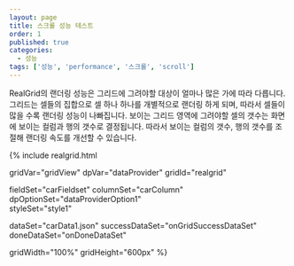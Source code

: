 ```yaml
---
layout: page
title: 스크롤 성능 테스트
order: 1
published: true
categories:
  - 성능
tags: ['성능', 'performance', '스크롤', 'scroll']
---
```


RealGrid의 랜더링 성능은 그리드에 그려야할 대상이 얼마나 많은 가에 따라 다릅니다.
그리드는 셀들의 집합으로 셀 하나 하나를 개별적으로 랜더링 하게 되며, 따라서 셀들이 많을 수록 랜더링 성능이 나빠집니다. 보이는 그리드 영역에 그려야할 셀의 갯수는 화면에 보이는 컬럼과 행의 갯수로 결정됩니다. 따라서 보이는 컬럼의 갯수, 행의 갯수를 조절해 랜더링 속도를 개선할 수 있습니다.

<script>
  var onGridSuccessDataSet = function(data, textStatus, jqXHR) {
    dataProvider.setRows(data);
  }
  var onDoneDataSet = function() {

  }
</script>

{% include realgrid.html

  gridVar="gridView"
  dpVar="dataProvider"
  gridId="realgrid"

  fieldSet="carFieldset"
  columnSet="carColumn"
  dpOptionSet="dataProviderOption1"  
  styleSet="style1"

  dataSet="carData1.json"
  successDataSet="onGridSuccessDataSet"
  doneDataSet="onDoneDataSet"

  gridWidth="100%"
  gridHeight="600px" %}
